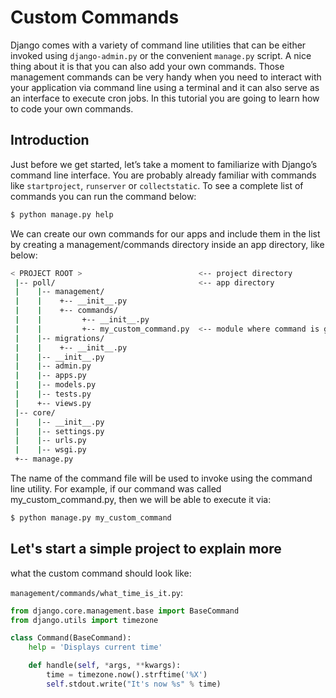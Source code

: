 # Custom Commands

Django comes with a variety of command line utilities that can be either invoked using `django-admin.py` or the convenient `manage.py` script. A nice thing about it is that you can also add your own commands. Those management commands can be very handy when you need to interact with your application via command line using a terminal and it can also serve as an interface to execute cron jobs. In this tutorial you are going to learn how to code your own commands.

## Introduction

Just before we get started, let’s take a moment to familiarize with Django’s command line interface. You are probably already familiar with commands like `startproject`, `runserver` or `collectstatic`. To see a complete list of commands you can run the command below:

```bash
$ python manage.py help
```

We can create our own commands for our apps and include them in the list by creating a management/commands directory inside an app directory, like below:

```bash
< PROJECT ROOT >                          <-- project directory
 |-- poll/                                <-- app directory
 |    |-- management/
 |    |	   +-- __init__.py
 |    |    +-- commands/
 |    |         +-- __init__.py
 |    |         +-- my_custom_command.py  <-- module where command is going to live
 |    |-- migrations/
 |    |    +-- __init__.py
 |    |-- __init__.py
 |    |-- admin.py
 |    |-- apps.py
 |    |-- models.py
 |    |-- tests.py
 |    +-- views.py
 |-- core/
 |    |-- __init__.py
 |    |-- settings.py
 |    |-- urls.py
 |    |-- wsgi.py
 +-- manage.py
```

The name of the command file will be used to invoke using the command line utility. For example, if our command was called my_custom_command.py, then we will be able to execute it via:

```bash
$ python manage.py my_custom_command
```

## Let's start a simple project to explain more

what the custom command should look like:

`management/commands/what_time_is_it.py`:

```python
from django.core.management.base import BaseCommand
from django.utils import timezone

class Command(BaseCommand):
    help = 'Displays current time'

    def handle(self, *args, **kwargs):
        time = timezone.now().strftime('%X')
        self.stdout.write("It's now %s" % time)
```

